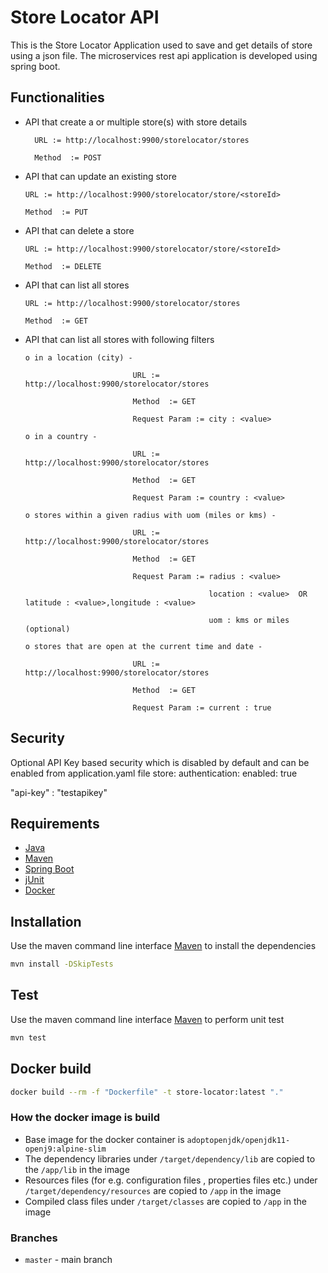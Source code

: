 # Store Locator API

This is the Store Locator Application used to save and get details of store using a json file.
The microservices rest api application is developed using spring boot.

## Functionalities

* API that create a or multiple store(s) with store details 

        URL := http://localhost:9900/storelocator/stores
		
        Method  := POST
		
       
* API that can update an existing store 

      URL := http://localhost:9900/storelocator/store/<storeId>
	  
      Method  := PUT  
     
  
* API that can delete a store

      URL := http://localhost:9900/storelocator/store/<storeId>
	  
      Method  := DELETE
  
* API that can list all stores 

      URL := http://localhost:9900/storelocator/stores
	  
      Method  := GET
      
* API that can list all stores with following filters

      o	in a location (city) - 
	  
                              URL := http://localhost:9900/storelocator/stores
							  
                              Method  := GET
							  
                              Request Param := city : <value>  
							  
      o	in a country -
	  
                              URL := http://localhost:9900/storelocator/stores
							  
                              Method  := GET
							  
                              Request Param := country : <value>
  
      o	stores within a given radius with uom (miles or kms) -
	  
                              URL := http://localhost:9900/storelocator/stores
							  
                              Method  := GET
							  
                              Request Param := radius : <value>
							  
                                               location : <value>  OR     latitude : <value>,longitude : <value>
											   
                                               uom : kms or miles (optional)
                              
      o	stores that are open at the current time and date -
	  
                              URL := http://localhost:9900/storelocator/stores
							  
                              Method  := GET
							  
                              Request Param := current : true
                                               

## Security
Optional API Key based security which is disabled by default and can be enabled from application.yaml file 
store:
	authentication:
      enabled: true

"api-key" : "testapikey"


## Requirements

* [Java](https://www.oracle.com/java/)
* [Maven](https://maven.apache.org/)
* [Spring Boot](https://spring.io/projects/spring-boot)
* [jUnit](https://junit.org/)
* [Docker](https://www.docker.com/)

## Installation

Use the maven command line interface [Maven](https://maven.apache.org/) to install the dependencies

```bash
mvn install -DSkipTests
```
## Test
Use the maven command line interface [Maven](https://maven.apache.org/) to perform unit test
```bash
mvn test
```
## Docker build
```bash
docker build --rm -f "Dockerfile" -t store-locator:latest "."
```

### How the docker image is build
* Base image for the docker container is `adoptopenjdk/openjdk11-openj9:alpine-slim`
* The dependency libraries under `/target/dependency/lib` are copied to the `/app/lib` in the image
* Resources files (for e.g. configuration files , properties files etc.) under `/target/dependency/resources` are copied to `/app` in the image
* Compiled class files under `/target/classes` are copied to `/app` in the image

### Branches
* `master`  - main branch


